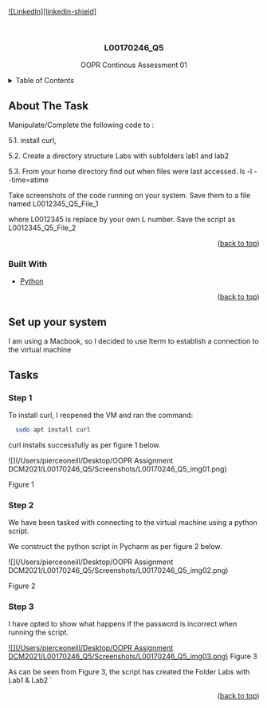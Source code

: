 <div id="top"></div>

[![LinkedIn][linkedin-shield]][linkedin-url]

<!-- PROJECT LOGO -->
<br />
<div align="center">

  <h3 align="center">L00170246_Q5</h3>

  <p align="center">
    OOPR Continous Assessment 01
    <br />
  </p>
</div>



<!-- TABLE OF CONTENTS -->
<details>
  <summary>Table of Contents</summary>
  <ol>
    <li>
      <a href="/Users/pierceoneill/Desktop/OOPR Assignment DCM2021/L00170246_Q3/L00170246_Q3.md#about-the-task">About The Task</a>
      <ul>
        <li><a href="/Users/pierceoneill/Desktop/OOPR Assignment DCM2021/L00170246_Q3/L00170246_Q3.md#built-with">Built With</a></li>
      </ul>
    </li>
    <li>
      <a href="/Users/pierceoneill/Desktop/OOPR Assignment DCM2021/L00170246_Q3/L00170246_Q3.md#Set up your system">Set up your system</a>
    </li>
    <li><a href="/Users/pierceoneill/Desktop/OOPR Assignment DCM2021/L00170246_Q3/L00170246_Q3.md#tasks">Tasks</a></li>
  </ol>
</details>



<!-- ABOUT THE TASK -->
## About The Task

Manipulate/Complete the following code to :

5.1. install curl,

5.2. Create a directory structure Labs with subfolders lab1 and lab2

5.3. From your home directory find out when files were last accessed.
ls -l --time=atime

Take screenshots of the code running on your system. Save them to a file 
named
L0012345_Q5_File_1

where L0012345 is replace by your own L number. Save the
script as L0012345_Q5_File_2

<p align="right">(<a href="#top">back to top</a>)</p>



### Built With

* [Python](https://python.org/)

<p align="right">(<a href="#top">back to top</a>)</p>

<!-- GETTING STARTED -->
## Set up your system

I am using a Macbook, so I decided to use Iterm to establish a connection to the virtual machine

## Tasks

### Step 1

To install curl, I reopened the VM and ran the command:



```sh
  sudo apt install curl 
   ```

curl installs successfully as per figure 1 below.

![](/Users/pierceoneill/Desktop/OOPR Assignment DCM2021/L00170246_Q5/Screenshots/L00170246_Q5_img01.png)
   
Figure 1


### Step 2

We have been tasked with connecting to the virtual machine using a python script.

We construct the python script in Pycharm as per figure 2 below.

![](/Users/pierceoneill/Desktop/OOPR Assignment DCM2021/L00170246_Q5/Screenshots/L00170246_Q5_img02.png)
 
Figure 2


### Step 3

I have opted to show what happens if the password is incorrect when running the script.

  
   [![](/Users/pierceoneill/Desktop/OOPR Assignment DCM2021/L00170246_Q5/Screenshots/L00170246_Q5_img03.png)](https://example.com)
Figure 3

As can be seen from Figure 3, the script has created the Folder Labs with Lab1 & Lab2
`

<p align="right">(<a href="#top">back to top</a>)</p>




<!-- MARKDOWN LINKS & IMAGES -->
<!-- https://www.markdownguide.org/basic-syntax/#reference-style-links -->

[linkedin-url]: https://www.linkedin.com/in/pierce-oneill/



